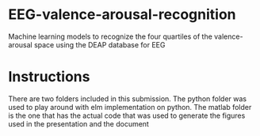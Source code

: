 # EEG-valence-arousal-recognition
Machine learning models to recognize the four quartiles of the valence-arousal space using the DEAP database for EEG

# Instructions
There are two folders included in this submission. The python folder was used to play around with elm implementation on python. The matlab folder is the one that has the actual code that was used to generate the figures used in the presentation and the document

